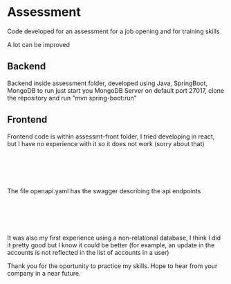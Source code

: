 # Assessment
  Code developed for an assessment for a job opening and for training skills
  
  A lot can be improved
  
  
 ## Backend
  Backend inside assessment folder, developed using Java, SpringBoot, MongoDB
  to run just start you MongoDB Server on default port 27017, clone the repository and run "mvn spring-boot:run"
  
 ## Frontend
   Frontend code is within assessmt-front folder, I tried developing in react, but I have no experience with it so it does not work (sorry about that)
 
 #  
  
   The file openapi.yaml has the swagger describing the api endpoints
  #   
   It was also my first experience using a non-relational database, I think I did it pretty good but I know it could be better (for example, an update in the accounts is not reflected in the list of accounts in a user)
   
   Thank you for the oportunity to practice my skills. Hope to hear from your company in a near future.
